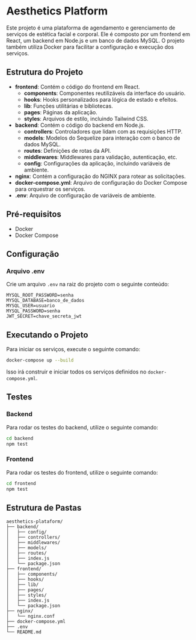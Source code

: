 # Aesthetics Platform

Este projeto é uma plataforma de agendamento e gerenciamento de serviços de estética facial e corporal. Ele é composto por um frontend em React, um backend em Node.js e um banco de dados MySQL. O projeto também utiliza Docker para facilitar a configuração e execução dos serviços.

## Estrutura do Projeto

- **frontend**: Contém o código do frontend em React.
  - **components**: Componentes reutilizáveis da interface do usuário.
  - **hooks**: Hooks personalizados para lógica de estado e efeitos.
  - **lib**: Funções utilitárias e bibliotecas.
  - **pages**: Páginas da aplicação.
  - **styles**: Arquivos de estilo, incluindo Tailwind CSS.
- **backend**: Contém o código do backend em Node.js.
  - **controllers**: Controladores que lidam com as requisições HTTP.
  - **models**: Modelos do Sequelize para interação com o banco de dados MySQL.
  - **routes**: Definições de rotas da API.
  - **middlewares**: Middlewares para validação, autenticação, etc.
  - **config**: Configurações da aplicação, incluindo variáveis de ambiente.
- **nginx**: Contém a configuração do NGINX para rotear as solicitações.
- **docker-compose.yml**: Arquivo de configuração do Docker Compose para orquestrar os serviços.
- **.env**: Arquivo de configuração de variáveis de ambiente.

## Pré-requisitos

- Docker
- Docker Compose

## Configuração

### Arquivo .env

Crie um arquivo `.env` na raiz do projeto com o seguinte conteúdo:

```dotenv
MYSQL_ROOT_PASSWORD=senha
MYSQL_DATABASE=banco_de_dados
MYSQL_USER=usuario
MYSQL_PASSWORD=senha
JWT_SECRET=chave_secreta_jwt
```

## Executando o Projeto

Para iniciar os serviços, execute o seguinte comando:

```sh
docker-compose up --build
```

Isso irá construir e iniciar todos os serviços definidos no `docker-compose.yml`.

## Testes

### Backend

Para rodar os testes do backend, utilize o seguinte comando:

```sh
cd backend
npm test
```

### Frontend

Para rodar os testes do frontend, utilize o seguinte comando:

```sh
cd frontend
npm test
```

## Estrutura de Pastas

```plaintext
aesthetics-plataform/
├── backend/
│   ├── config/
│   ├── controllers/
│   ├── middlewares/
│   ├── models/
│   ├── routes/
│   ├── index.js
│   └── package.json
├── frontend/
│   ├── components/
│   ├── hooks/
│   ├── lib/
│   ├── pages/
│   ├── styles/
│   ├── index.js
│   └── package.json
├── nginx/
│   └── nginx.conf
├── docker-compose.yml
├── .env
└── README.md
```


